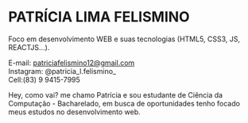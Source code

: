 # PATRÍCIA LIMA FELISMINO 

Foco em desenvolvimento WEB e suas tecnologias (HTML5, CSS3, JS, REACTJS...).

 E-mail: patriciafelismino12@gmail.com     
 Instagram: @patricia_l.felismino_            
 Cell:(83) 9 9415-7995

Hey, como vai? me chamo Patrícia e sou estudante de Ciência da Computação - Bacharelado, em busca de oportunidades tenho focado meus estudos no desenvolvimento web.
